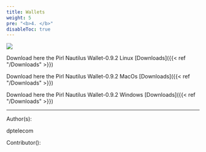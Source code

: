 ```yaml
---
title: Wallets
weight: 5
pre: "<b>4. </b>"
disableToc: true
---
```




![](/wallets/images/Pirl_wallets.jpg )


Download here the Pirl Nautilus Wallet-0.9.2 Linux [Downloads]({{< ref "/Downloads" >}})


Download here the Pirl Nautilus Wallet-0.9.2 MacOs [Downloads]({{< ref "/Downloads" >}})


Download here the Pirl Nautilus Wallet-0.9.2 Windows [Downloads]({{< ref "/Downloads" >}})




---
Author(s):

dptelecom

Contributor():

